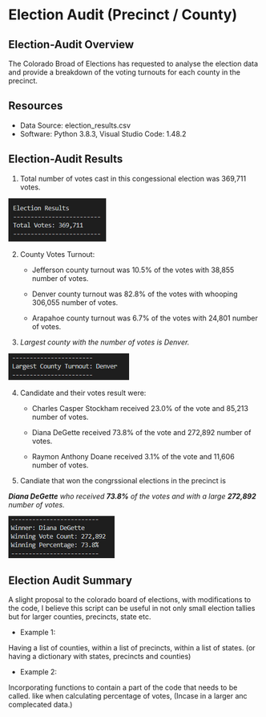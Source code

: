 # Election Audit (Precinct / County)

## Election-Audit Overview

The Colorado Broad of Elections has requested to analyse the election data and provide a breakdown of the voting turnouts for each county in the precinct.

## Resources

- Data Source: election_results.csv
- Software: Python 3.8.3, Visual Studio Code: 1.48.2

## Election-Audit Results

1. Total number of votes cast in this congessional election was 369,711 votes.

![Total_votes](Resources/total_votes.png)

2. County Votes Turnout:

    - Jefferson county turnout was 10.5% of the votes with 38,855 number of votes.

    - Denver county turnout was 82.8% of the votes with whooping 306,055 number of votes.

    - Arapahoe county turnout was 6.7% of the votes with 24,801 number of votes.

3. *Largest county with the number of votes is Denver.*

![County_with_the_Largest_votes](Resources/largest_votes.png)

4. Candidate and their votes result were:

    - Charles Casper Stockham received 23.0% of the vote and 85,213 number of votes.

    - Diana DeGette received 73.8% of the vote and 272,892 number of votes.

    - Raymon Anthony Doane received 3.1% of the vote and 11,606 number of votes.

5. Candiate that won the congrssional elections in the precinct is 

***Diana DeGette** who received **73.8%** of the votes and with a large **272,892** number of votes.*

![Election_Winner](Resources/election_winner.png)

## Election Audit Summary

A slight proposal to the colorado board of elections, with modifications to the code, I believe this script can be useful in not only small election tallies but for larger counties, precincts, state etc.

  - Example 1:

 Having a list of counties, within a list of precincts, within a list of states. (or having a dictionary with states, precincts and counties)

  - Example 2:

Incorporating functions to contain a part of the code that needs to be called. like when calculating percentage of votes, (Incase in a larger anc complecated data.)
